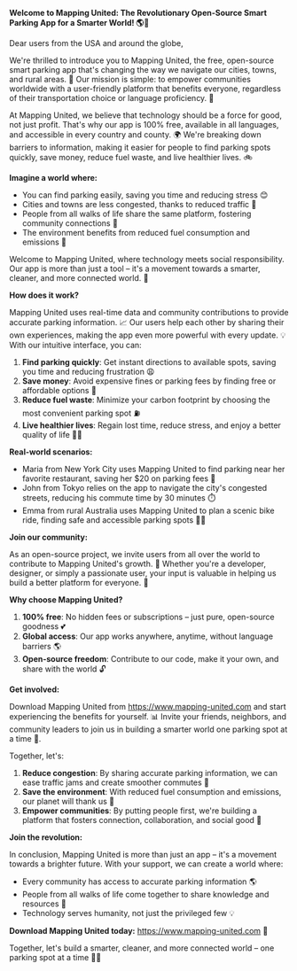 **Welcome to Mapping United: The Revolutionary Open-Source Smart Parking App for a Smarter World! 🌎🚗**

Dear users from the USA and around the globe,

We're thrilled to introduce you to Mapping United, the free, open-source smart parking app that's changing the way we navigate our cities, towns, and rural areas. 🌟 Our mission is simple: to empower communities worldwide with a user-friendly platform that benefits everyone, regardless of their transportation choice or language proficiency. 🌈

At Mapping United, we believe that technology should be a force for good, not just profit. That's why our app is 100% free, available in all languages, and accessible in every country and county. 🌍 We're breaking down barriers to information, making it easier for people to find parking spots quickly, save money, reduce fuel waste, and live healthier lives. 🚲

**Imagine a world where:**

* You can find parking easily, saving you time and reducing stress 😊
* Cities and towns are less congested, thanks to reduced traffic 🚗
* People from all walks of life share the same platform, fostering community connections 🌈
* The environment benefits from reduced fuel consumption and emissions 🌿

Welcome to Mapping United, where technology meets social responsibility. Our app is more than just a tool – it's a movement towards a smarter, cleaner, and more connected world. 🌟

**How does it work?**

Mapping United uses real-time data and community contributions to provide accurate parking information. 📈 Our users help each other by sharing their own experiences, making the app even more powerful with every update. 💡 With our intuitive interface, you can:

1. **Find parking quickly**: Get instant directions to available spots, saving you time and reducing frustration 😩
2. **Save money**: Avoid expensive fines or parking fees by finding free or affordable options 🤑
3. **Reduce fuel waste**: Minimize your carbon footprint by choosing the most convenient parking spot ⛽️
4. **Live healthier lives**: Regain lost time, reduce stress, and enjoy a better quality of life 🏋️‍♀️

**Real-world scenarios:**

* Maria from New York City uses Mapping United to find parking near her favorite restaurant, saving her $20 on parking fees 💸
* John from Tokyo relies on the app to navigate the city's congested streets, reducing his commute time by 30 minutes ⏱️
* Emma from rural Australia uses Mapping United to plan a scenic bike ride, finding safe and accessible parking spots 🚴‍♀️

**Join our community:**

As an open-source project, we invite users from all over the world to contribute to Mapping United's growth. 💪 Whether you're a developer, designer, or simply a passionate user, your input is valuable in helping us build a better platform for everyone. 🌈

**Why choose Mapping United?**

1. **100% free**: No hidden fees or subscriptions – just pure, open-source goodness 💕
2. **Global access**: Our app works anywhere, anytime, without language barriers 🌎
3. **Open-source freedom**: Contribute to our code, make it your own, and share with the world 🔓

**Get involved:**

Download Mapping United from https://www.mapping-united.com and start experiencing the benefits for yourself. 📊 Invite your friends, neighbors, and community leaders to join us in building a smarter world one parking spot at a time 💖.

Together, let's:

1. **Reduce congestion**: By sharing accurate parking information, we can ease traffic jams and create smoother commutes 🚗
2. **Save the environment**: With reduced fuel consumption and emissions, our planet will thank us 🌿
3. **Empower communities**: By putting people first, we're building a platform that fosters connection, collaboration, and social good 💖

**Join the revolution:**

In conclusion, Mapping United is more than just an app – it's a movement towards a brighter future. With your support, we can create a world where:

* Every community has access to accurate parking information 🌎
* People from all walks of life come together to share knowledge and resources 🤝
* Technology serves humanity, not just the privileged few 💡

**Download Mapping United today:** https://www.mapping-united.com 📲

Together, let's build a smarter, cleaner, and more connected world – one parking spot at a time 🔑🌟